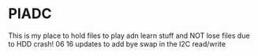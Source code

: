 # PIADC
This is my place to hold files to play adn learn stuff and NOT lose files due  to HDD crash!
06 16 updates to add bye swap in the I2C read/write
